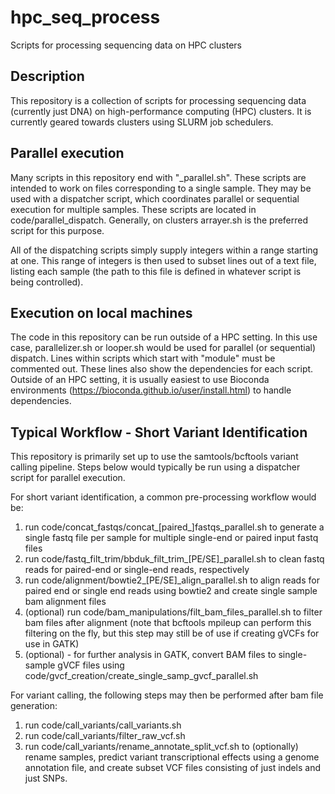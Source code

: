 # hpc_seq_process

Scripts for processing sequencing data on HPC clusters

## Description

This repository is a collection of scripts for processing sequencing data
(currently just DNA) on high-performance computing (HPC) clusters. It is
currently geared towards clusters using SLURM job schedulers.

## Parallel execution

Many scripts in this repository end with "\_parallel.sh". These scripts are
intended to work on files corresponding to a single sample. They may be used
with a dispatcher script, which coordinates parallel or sequential execution
for multiple samples. These scripts are located in code/parallel_dispatch.
Generally, on clusters arrayer.sh is the preferred script for this purpose.

All of the dispatching scripts simply supply integers within a range starting at
one. This range of integers is then used to subset lines out of a text file,
listing each sample (the path to this file is defined in whatever script is
being controlled).

## Execution on local machines

The code in this repository can be run outside of a HPC setting. In this
use case, parallelizer.sh or looper.sh would be used for parallel (or sequential)
dispatch. Lines within scripts which start with "module" must be commented out.
These lines also show the dependencies for each script. Outside of an HPC
setting, it is usually easiest to use Bioconda environments 
(https://bioconda.github.io/user/install.html) to handle dependencies.

## Typical Workflow - Short Variant Identification

This repository is primarily set up to use the samtools/bcftools variant calling pipeline. Steps below would typically be run using a dispatcher script for parallel execution.

For short variant identification, a common pre-processing workflow would be:

1. run code/concat_fastqs/concat_[paired_]fastqs_parallel.sh to generate a single fastq file
per sample for multiple single-end or paired input fastq files
2. run code/fastq_filt_trim/bbduk_filt_trim_[PE/SE]_parallel.sh to clean fastq reads
for paired-end or single-end reads, respectively
3. run code/alignment/bowtie2_[PE/SE]_align_parallel.sh to align reads for
paired end or single end reads using bowtie2 and create single sample bam alignment files
4. (optional) run code/bam_manipulations/filt_bam_files_parallel.sh to filter bam files after alignment
(note that bcftools mpileup can perform this filtering on the fly, but this step may still be of use
if creating gVCFs for use in GATK)
5. (optional) - for further analysis in GATK, convert BAM files to single-sample gVCF files
using code/gvcf_creation/create_single_samp_gvcf_parallel.sh

For variant calling, the following steps may then be performed after bam file
generation:

1. run code/call_variants/call_variants.sh
2. run code/call_variants/filter_raw_vcf.sh
3. run code/call_variants/rename_annotate_split_vcf.sh to (optionally) rename samples,
predict variant transcriptional effects using a genome annotation file, and create subset 
VCF files consisting of just indels and just SNPs.
